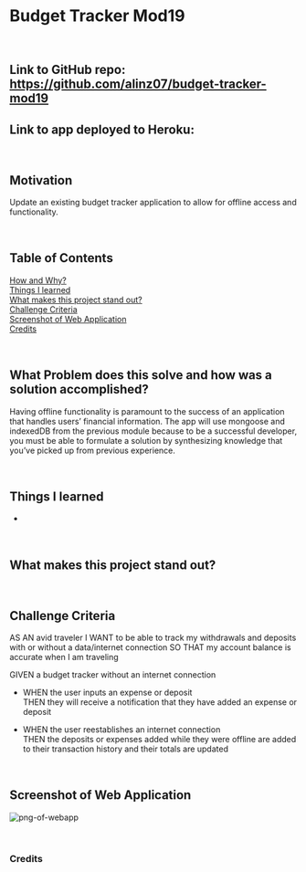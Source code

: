 # Budget Tracker Mod19

<br/>

## **Link** to GitHub repo: https://github.com/alinz07/budget-tracker-mod19

## **Link** to app deployed to Heroku:

<br/>

## **Motivation**

Update an existing budget tracker application to allow for offline access and functionality.

<br/>

## **Table of Contents**

[How and Why?](#what-problem-does-this-solve-and-how-was-a-solution-accomplished) <br/>
[Things I learned](#things-i-learned) <br/>
[What makes this project stand out?](#what-makes-this-project-stand-out) <br/>
[Challenge Criteria](#challenge-criteria)<br/>
[Screenshot of Web Application](#screenshot-of-web-application)<br/>
[Credits](#credits)<br/>

<br/>

## **What Problem does this solve and how was a solution accomplished?**

Having offline functionality is paramount to the success of an application that handles users’ financial information. The app will use mongoose and indexedDB from the previous module because to be a successful developer, you must be able to formulate a solution by synthesizing knowledge that you’ve picked up from previous experience.

<br/>

## **Things I learned**

-

<br/>

## **What makes this project stand out?**

<br/>

## **Challenge Criteria**

AS AN avid traveler
I WANT to be able to track my withdrawals and deposits with or without a data/internet connection
SO THAT my account balance is accurate when I am traveling

GIVEN a budget tracker without an internet connection<br/>

-   WHEN the user inputs an expense or deposit<br/>
    THEN they will receive a notification that they have added an expense or deposit

-   WHEN the user reestablishes an internet connection<br/>
    THEN the deposits or expenses added while they were offline are added to their transaction history and their totals are updated

    <br/>

## **Screenshot of Web Application**

![png-of-webapp](./Develop/src/screenshot.png)

<br/>

### **Credits**
